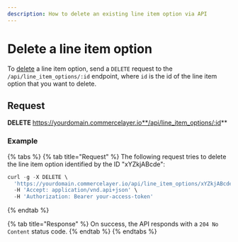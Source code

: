 ```yaml
---
description: How to delete an existing line item option via API
---
```


# Delete a line item option

To <a href="https://docs.commercelayer.io/developers/deleting-resources" target="_blank">delete</a> a line item option, send a `DELETE` request to the `/api/line_item_options/:id` endpoint, where `id` is the id of the line item option that you want to delete.

## Request

**DELETE** https://yourdomain.commercelayer.io**/api/line_item_options/:id**

### Example

{% tabs %}
{% tab title="Request" %}
The following request tries to delete the line item option identified by the ID "xYZkjABcde":

```javascript
curl -g -X DELETE \
  'https://yourdomain.commercelayer.io/api/line_item_options/xYZkjABcde' \
  -H 'Accept: application/vnd.api+json' \
  -H 'Authorization: Bearer your-access-token'
```
{% endtab %}

{% tab title="Response" %}
On success, the API responds with a `204 No Content` status code.
{% endtab %}
{% endtabs %}

